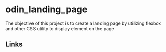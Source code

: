 # odin_landing_page

The objective of this project is to create a landing page by utilizing flexbox and other CSS utility to display element on the page

## Links 


